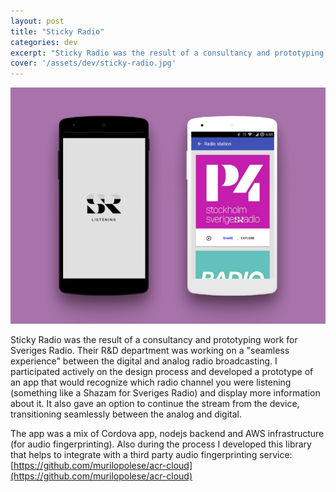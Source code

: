 ```yaml
---
layout: post
title: "Sticky Radio"
categories: dev
excerpt: "Sticky Radio was the result of a consultancy and prototyping work for Sveriges Radio Ressearch and Development department. The goal was to explore the idea of what could be a \"seamless experience\" between digital and traditional radio broadcasting."
cover: '/assets/dev/sticky-radio.jpg'
---
```


![](/assets/dev/sticky-radio.jpg)

Sticky Radio was the result of a consultancy and prototyping work for Sveriges Radio. Their R&D department was working on a "seamless experience" between the digital and analog radio broadcasting. I participated actively on the design process and developed a prototype of an app that would recognize which radio channel you were listening (something like a Shazam for Sveriges Radio) and display more information about it. It also gave an option to continue the stream from the device, transitioning seamlessly between the analog and digital.

The app was a mix of Cordova app, nodejs backend and AWS infrastructure (for audio fingerprinting). Also during the process I developed this library that helps to integrate with a third party audio fingerprinting service: [https://github.com/murilopolese/acr-cloud](https://github.com/murilopolese/acr-cloud)
